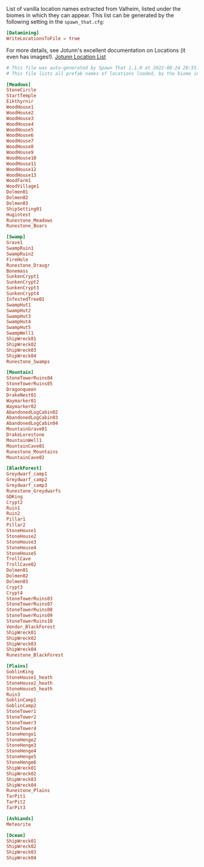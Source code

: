 List of vanilla location names extracted from Valheim, listed under the biomes in which they can appear. This list can be generated by the following setting in the `spawn_that.cfg`:

```toml
[Datamining]
WriteLocationsToFile = true
```

For more details, see Jotunn's excellent documentation on Locations (it even has images!).
<a href="https://valheim-modding.github.io/Jotunn/data/zones/location-list.html">Jotunn Location List</a>

```INI
# This file was auto-generated by Spawn That 1.1.0 at 2022-08-24 20:55:25Z, with Valheim '0.209.10'.
# This file lists all prefab names of locations loaded, by the biome in which they can appear.

[Meadows]
StoneCircle
StartTemple
Eikthyrnir
WoodHouse1
WoodHouse2
WoodHouse3
WoodHouse4
WoodHouse5
WoodHouse6
WoodHouse7
WoodHouse8
WoodHouse9
WoodHouse10
WoodHouse11
WoodHouse12
WoodHouse13
WoodFarm1
WoodVillage1
Dolmen01
Dolmen02
Dolmen03
ShipSetting01
Hugintest
Runestone_Meadows
Runestone_Boars

[Swamp]
Grave1
SwampRuin1
SwampRuin2
FireHole
Runestone_Draugr
Bonemass
SunkenCrypt1
SunkenCrypt2
SunkenCrypt3
SunkenCrypt4
InfestedTree01
SwampHut1
SwampHut2
SwampHut3
SwampHut4
SwampHut5
SwampWell1
ShipWreck01
ShipWreck02
ShipWreck03
ShipWreck04
Runestone_Swamps

[Mountain]
StoneTowerRuins04
StoneTowerRuins05
Dragonqueen
DrakeNest01
Waymarker01
Waymarker02
AbandonedLogCabin02
AbandonedLogCabin03
AbandonedLogCabin04
MountainGrave01
DrakeLorestone
MountainWell1
MountainCave01
Runestone_Mountains
MountainCave02

[BlackForest]
Greydwarf_camp1
Greydwarf_camp2
Greydwarf_camp3
Runestone_Greydwarfs
GDKing
Crypt2
Ruin1
Ruin2
Pillar1
Pillar2
StoneHouse1
StoneHouse2
StoneHouse3
StoneHouse4
StoneHouse5
TrollCave
TrollCave02
Dolmen01
Dolmen02
Dolmen03
Crypt3
Crypt4
StoneTowerRuins03
StoneTowerRuins07
StoneTowerRuins08
StoneTowerRuins09
StoneTowerRuins10
Vendor_BlackForest
ShipWreck01
ShipWreck02
ShipWreck03
ShipWreck04
Runestone_BlackForest

[Plains]
GoblinKing
StoneHouse1_heath
StoneHouse2_heath
StoneHouse5_heath
Ruin3
GoblinCamp1
GoblinCamp2
StoneTower1
StoneTower2
StoneTower3
StoneTower4
StoneHenge1
StoneHenge2
StoneHenge3
StoneHenge4
StoneHenge5
StoneHenge6
ShipWreck01
ShipWreck02
ShipWreck03
ShipWreck04
Runestone_Plains
TarPit1
TarPit2
TarPit3

[AshLands]
Meteorite

[Ocean]
ShipWreck01
ShipWreck02
ShipWreck03
ShipWreck04
```